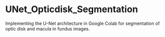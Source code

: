 # UNet_Opticdisk_Segmentation
Implementing the U-Net architecture in Google Colab for segmentation of optic disk and macula in fundus images.

